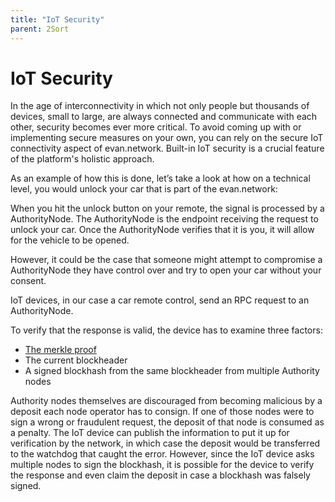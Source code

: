 ```yaml
---
title: "IoT Security"
parent: 2Sort
---
```

# IoT Security

In the age of interconnectivity in which not only people but thousands of devices, small to large, are always connected and communicate with each other, security becomes ever more critical.
To avoid coming up with or implementing secure measures on your own, you can rely on the secure IoT connectivity aspect of evan.network.
Built-in IoT security is a crucial feature of the platform's holistic approach.

As an example of how this is done, let’s take a look at how on a technical level, you would unlock your car that is part of the evan.network:

When you hit the unlock button on your remote, the signal is processed by a AuthorityNode. The AuthorityNode is the endpoint receiving the request to unlock your car. Once the AuthorityNode verifies that it is you, it will allow for the vehicle to be opened.

However, it could be the case that someone might attempt to compromise a AuthorityNode they have control over and try to open your car without your consent.


IoT devices, in our case a car remote control, send an RPC request to an AuthorityNode.

To verify that the response is valid, the device has to examine three factors:

*	[The merkle proof](https://medium.com/byzantine-studio/blockchain-fundamentals-what-is-a-merkle-tree-d44c529391d7)
*	The current blockheader
*	A signed blockhash from the same blockheader from multiple Authority nodes

Authority nodes themselves are discouraged from becoming malicious by a deposit each node operator has to consign. If one of those nodes were to sign a wrong or fraudulent request, the deposit of that node is consumed as a penalty.
The IoT device can publish the information to put it up for verification by the network, in which case the deposit would be transferred to the watchdog that caught the error.
However, since the IoT device asks multiple nodes to sign the blockhash, it is possible for the device to verify the response and even claim the deposit in case a blockhash was falsely signed.



